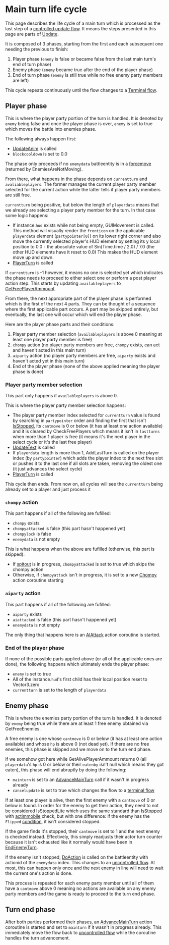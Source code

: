 # Main turn life cycle
This page describes the life cycle of a main turn which is processed as the last step of a [controlled update flow](Update%20flows/Controlled%20flow.md). It means the steps presented in this page are parts of [Update](Update.md).

It is composed of 3 phases, starting from the first and each subsequent one needing the previous to finish:

1. Player phase (`enemy` is false or became false from the last main turn's end of turn phase)
2. Enemy phase (`enemy` became true after the end of the player phase)
3. End of turn phase (`enemy` is still true while no free enemy party members are left)

This cycle repeats continuously until the flow changes to a [Terminal flow](Update%20flows/Terminal%20flow.md).

## Player phase
This is where the player party portion of the turn is handled. It is denoted by `enemy` being false and once the player phase is over, `enemy` is set to true which moves the battle into enemies phase.

The following always happen first:

- [UpdateAnim](../Visual%20rendering/UpdateAnim.md) is called
- `blockcooldown` is set to 0.0

The phase only proceeds if no `enemydata` battleentity is in a [forcemove](../../Entities/EntityControl/EntityControl%20Methods.md#forcemove) (returned by EnemiesAreNotMoving).

From there, what happens in the phase depends on `currentturn` and `avaliableplayers`. The former manages the current player party member selected for the current action while the latter tells if player party members are still free.

`currentturn` being positive, but below the length of `playerdata` means that we already are selecting a player party member for the turn. In that case some logic happens:

- If instance.`hud` exists while not being empty, GUIMovement is called. This method will visually render the `fronticon` on the applicable `playerdata` element (`partypointer[0]`) on its lower right corner and also move the currently selected player's HUD element by setting its y local position to 0.0 - the abosolute value of Sin(Time.time / 2.0) / 7.0 (the other HUD elements have it reset to 0.0) This makes the HUD element move up and down.
- [PlayerTurn](PlayerTurn.md) is called

If `currentturn` is -1 however, it means no one is selected yet which indicates the phase needs to proceed to either select one or perform a post player action step. This starts by updating `availableplayers` to [GetFreePlayerAmmount](../Actors%20states/Player%20party%20members/GetFreePlayerAmmount.md).

From there, the next appropriate part of the player phase is performed which is the first of the next 4 parts. They can be thought of a sequence where the first applicable part occurs. A part may be skipped entirely, but eventually, the last one will occur which will end the player phase.

Here are the player phase parts and their conditions:

1. Player party member selection (`availableplayers` is above 0 meaning at least one player party member is free)
2. `chompy` action (no player party members are free, `chompy` exists, can act and haven't acted in this main turn)
3. `aiparty` action (no player party members are free, `aiparty` exists and haven't acted yet in this main turn)
4. End of the player phase (none of the above applied meaning the player phase is done)

### Player party member selection
This part only happens if `availableplayers` is above 0.

This is where the player party member selection happens:

- The player party member index selected for `currentturn` value is found by searching in `partypointer` order and finding the first that isn't [IsStopped](../Actors%20states/IsStopped.md), its `cantmove` is 0 or below (it has at least one action available) and it is cleared by CheckFreePlayers which means it isn't in `lastturns` when more than 1 player is free (it means it's the next player in the select cycle or it's the last free player)
- [UpdateText](../Visual%20rendering/UpdateText.md) is called
- If `playerdata` length is more than 1, AddLastTurn is called on the player index (by `partypointer`) which adds the player index to the next free slot or pushes it to the last one if all slots are taken, removing the oldest one (it just advances the select cycle)
- [PlayerTurn](PlayerTurn.md) is called

This cycle then ends. From now on, all cycles will see the `currentturn` being already set to a player and just process it

### `chompy` action
This part happens if all of the following are fufilled:

- `chompy` exists
- `chompyattacked` is false (this part hasn't happened yet)
- `chompylock` is false
- `enemydata` is not empty

This is what happens when the above are fufilled (otherwise, this part is skipped):

- If [spitout](../Actors%20states/BattleCondition/Eaten.md#spitout) is in progress, `chompyattacked` is set to true which skips the chompy action
- Otherwise, if `chompyattack` isn't in progress, it is set to a new [Chompy](Action%20coroutines/Chompy.md) action coroutine starting

### `aiparty` action
This part happens if all of the following are fufilled:

- `aiparty` exists
- `aiattacked` is false (this part hasn't happened yet)
- `enemydata` is not empty

The only thing that happens here is an [AIAttack](Action%20coroutines/AIAttack.md) action coroutine is started.

### End of the player phase
If none of the possible parts applied above (or all of the applicable ones are done), the following happens which ultimately ends the player phase:

- `enemy` is set to true
- All of the instance.`hud`'s first child has their local position reset to Vector3.zero
- `currentturn` is set to the length of `playerdata`

## Enemy phase
This is where the enemies party portion of the turn is handled. It is denoted by `enemy` being true while there are at least 1 free enemy obtained via GetFreeEnemies. 

A free enemy is one whose `cantmove` is 0 or below (it has at least one action available) and whose `hp` is above 0 (not dead yet). If there are no free enemies, this phase is skipped and we move on to the turn end phase.

If we somehow got here while GetAlivePlayerAmmount returns 0 (all `playerdata`'s `hp` is 0 or below or their `eatenby` isn't null which means they got eaten), this phase will end abruptly by doing the following:

- `mainturn` is set to an [AdvanceMainTurn](Action%20coroutines/AdvanceMainTurn.md) call if it wasn't in progress already
- `cancelupdate` is set to true which changes the flow to a [terminal flow](Update%20flows/Terminal%20flow.md)

If at least one player is alive, then the first enemy with a `cantmove` of 0 or below is found. In order for the enemy to get their action, they need to not be considered IsStoppedLite which uses the same standard than [IsStopped](../Actors%20states/IsStopped.md) with [actimmobile](../Actors%20states/Enemy%20features.md#actimmobile) check, but with one difference: if the enemy has the `Flipped` [condition](../Actors%20states/Conditions.md), it isn't considered stopped.

If the game finds it's stopped, their `cantmove` is set to 1 and the next enemy is checked instead. Effectively, this simply readjusts their actor turn counter because it isn't exhausted like it normally would have been in [EndEnemyTurn](EndEnemyTurn.md).

If the enemy isn't stopped, [DoAction](Action%20coroutines/DoAction.md) is called on the battleentity with actionid of the `enemydata` index. This changes to an [uncontrolled flow](Update%20flows/Uncontrolled%20flow.md). At most, this can happen only once and the next enemy in line will need to wait the current one's action is done.

This process is repeated for each enemy party member until all of them have a `cantmove` above 0 meaning no actions are available on any enemy party members and the game is ready to proceed to the turn end phase.

## Turn end phase
After both parties performed their phases, an [AdvanceMainTurn](Action%20coroutines/AdvanceMainTurn.md) action coroutine is started and set to `mainturn` if it wasn't in progress already. This immediately move the flow back to [uncontrolled flow](Update%20flows/Uncontrolled%20flow.md) while the coroutine handles the turn advancement.
